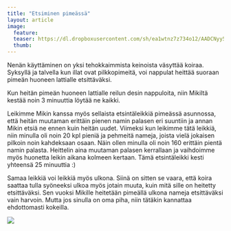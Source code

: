 ```yaml
---
title: "Etsiminen pimeässä"
layout: article
image:
  feature:
  teaser: https://dl.dropboxusercontent.com/sh/ea1wtnz7z734o12/AADCNyy51Ch-GfXImBVk_KA_a/aktivointi/etsiminen-pimeassa/DSC29829_-245px.jpg
  thumb:
---
```


Nenän käyttäminen on yksi tehokkaimmista keinoista väsyttää koiraa. Syksyllä ja talvella kun illat ovat pilkkopimeitä, voi nappulat heittää suoraan pimeän huoneen lattialle etsittäväksi.

Kun heitän pimeän huoneen lattialle reilun desin nappuloita, niin Mikiltä kestää noin 3 minuuttia löytää ne kaikki.

Leikimme Mikin kanssa myös sellaista etsintäleikkiä pimeässä asunnossa, että heitän muutaman erittäin pienen namin palasen eri suuntiin ja annan Mikin etsiä ne ennen kuin heitän uudet. Viimeksi kun leikimme tätä leikkiä, niin minulla oli noin 20 kpl pieniä ja pehmeitä nameja, joista vielä jokaisen pilkoin noin kahdeksaan osaan. Näin ollen minulla oli noin 160 erittäin pientä namin palasta. Heittelin aina muutaman palasen kerrallaan ja vaihdoimme myös huonetta leikin aikana kolmeen kertaan. Tämä etsintäleikki kesti yhteensä 25 minuuttia :)

Samaa leikkiä voi leikkiä myös ulkona. Siinä on sitten se vaara, että koira saattaa tulla syöneeksi ulkoa myös jotain muuta, kuin mitä sille on heitetty etsittäväksi. Sen vuoksi Mikille heitetään pimeällä ulkona nameja etsittäväksi vain harvoin. Mutta jos sinulla on oma piha, niin tätäkin kannattaa ehdottomasti kokeilla.

[![](https://dl.dropboxusercontent.com/sh/ea1wtnz7z734o12/AADw7Rz6cI_ZK08zTZQBvhIca/aktivointi/etsiminen-pimeassa/DSC29829_-800px.jpg)](https://dl.dropboxusercontent.com/sh/ea1wtnz7z734o12/AACOl9pYL4Zbe8AzM--gLbhDa/aktivointi/etsiminen-pimeassa/DSC29829_.jpg)
